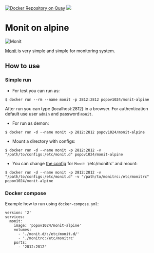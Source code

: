 [![Docker Repository on Quay](https://quay.io/repository/popov1024/monit-alpine-docker/status "Docker Repository on Quay")](https://quay.io/repository/popov1024/monit-alpine-docker) [![](https://images.microbadger.com/badges/image/popov1024/monit-alpine.svg)](https://microbadger.com/images/popov1024/monit-alpine "Get your own image badge on microbadger.com")

# Monit on alpine

![Monit](https://mmonit.com/monit/img/logo.png "Monit logo")

[Monit][Monit] is very simple and simple for monitoring system.

## How to use
### Simple run
* For test you can run as:
```
$ docker run --rm --name monit -p 2812:2812 popov1024/monit-alpine
```

 After run you can type (localhost:2812) in a browser. For authentication default use user `admin` and password `monit`.

* For run as demon:
```
$ docker run -d --name monit -p 2812:2812 popov1024/monit-alpine
```

* Mount a directory with configs:
```
$ docker run -d --name monit -p 2812:2812 -v "/path/to/configs:/etc/monit.d" popov1024/monit-alpine
```

* You can change [the config](https://github.com/popov1024/monit-alpine-docker/blob/master/monitrc) for `Monit` `/etc/monitrc' and mount:
```
$ docker run -d --name monit -p 2812:2812 -v "/path/to/configs:/etc/monit.d" -v "/path/to/monitrc:/etc/monitrc" popov1024/monit-alpine
```

### Docker compose
Example how to run using `docker-compose.yml`:
```
version: '2'
services:
  monit:
    image: 'popov1024/monit-alpine'
    volumes:
      - './monit.d/:/etc/monit.d/'
      - './monitrc:/etc/monitrc'
    ports:
      - '2812:2812'
```

[Monit]: https://mmonit.com/monit/ "official site"
